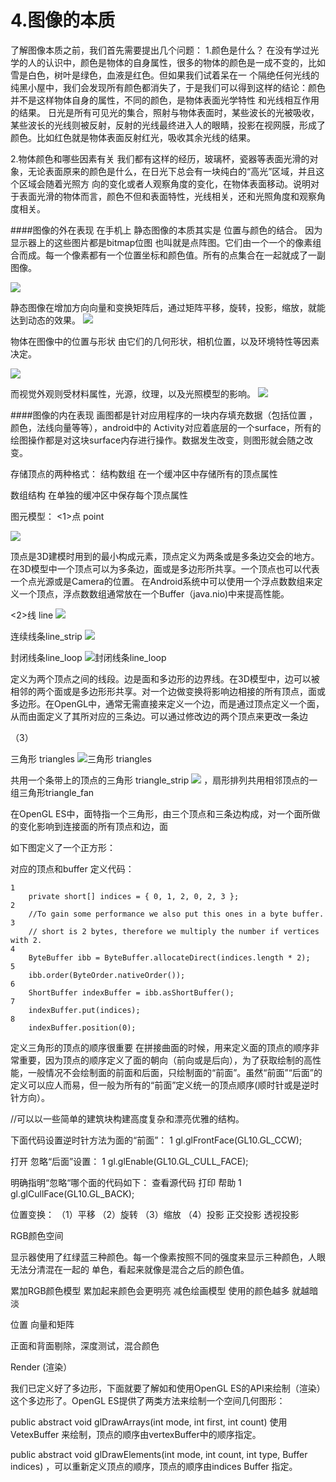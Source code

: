 # 4.图像的本质
了解图像本质之前，我们首先需要提出几个问题：
1.颜色是什么？
在没有学过光学的人的认识中，颜色是物体的自身属性，很多的物体的颜色是一成不变的，比如雪是白色，树叶是绿色，血液是红色。但如果我们试着呆在一 个隔绝任何光线的纯黑小屋中，我们会发现所有颜色都消失了，于是我们可以得到这样的结论：颜色并不是这样物体自身的属性，不同的颜色，是物体表面光学特性 和光线相互作用的结果。
日光是所有可见光的集合，照射与物体表面时，某些波长的光被吸收，某些波长的光线则被反射，反射的光线最终进入人的眼睛，投影在视网膜，形成了颜色。比如红色就是物体表面反射红光，吸收其余光线的结果。


2.物体颜色和哪些因素有关
我们都有这样的经历，玻璃杯，瓷器等表面光滑的对象，无论表面原来的颜色是什么，在日光下总会有一块纯白的“高光”区域，并且这个区域会随着光照方 向的变化或者人观察角度的变化，在物体表面移动。说明对于表面光滑的物体而言，颜色不但和表面特性，光线相关，还和光照角度和观察角度相关。





####图像的外在表现
在手机上 静态图像的本质其实是 位置与颜色的结合。
因为显示器上的这些图片都是bitmap位图 也叫就是点阵图。它们由一个一个的像素组合而成。每一个像素都有一个位置坐标和颜色值。所有的点集合在一起就成了一副图像。

![](http://image.uisdc.com/wp-content/uploads/2014/04/23.png)



   静态图像在增加方向向量和变换矩阵后，通过矩阵平移，旋转，投影，缩放，就能达到动态的效果。
![](file:///Users/youyang/Library/Containers/com.evernote.Evernote/Data/Library/Application%20Support/com.evernote.Evernote/accounts/app.yinxiang.com/11246382/external-edits/7E8E7A0F-B1A4-4D37-BF49-EAC21BDD3AA3/C96A8F7E-EB75-44E2-BF4F-990F132CF3B0.gif)



物体在图像中的位置与形状 由它们的几何形状，相机位置，以及环境特性等因素决定。

![](https://encrypted-tbn1.gstatic.com/images?q=tbn:ANd9GcTm4rH-ZRbIU8YgQTyeoAFGREoeekSEQxCfRU3KUzW25e1K4b5UFA)


而视觉外观则受材料属性，光源，纹理，以及光照模型的影响。
![](http://img.my.csdn.net/uploads/201212/06/1354777683_3315.JPG)


####图像的内在表现
画图都是针对应用程序的一块内存填充数据（包括位置 ，颜色，法线向量等等），android中的 Activity对应着底层的一个surface，所有的绘图操作都是对这块surface内存进行操作。数据发生改变，则图形就会随之改变。



存储顶点的两种格式：
结构数组
在一个缓冲区中存储所有的顶点属性

数组结构
在单独的缓冲区中保存每个顶点属性


图元模型：
<1>点 point

![](http://www.imobilebbs.com/wordpress/wp-content/uploads/2011/05/20110530007.png)

顶点是3D建模时用到的最小构成元素，顶点定义为两条或是多条边交会的地方。在3D模型中一个顶点可以为多条边，面或是多边形所共享。一个顶点也可以代表一个点光源或是Camera的位置。
在Android系统中可以使用一个浮点数数组来定义一个顶点，浮点数数组通常放在一个Buffer（java.nio)中来提高性能。

<2>线 line
![](http://www.imobilebbs.com/wordpress/wp-content/uploads/2011/05/20110530010.png)

连续线条line_strip
![](http://www.imobilebbs.com/wordpress/wp-content/uploads/2011/05/20110530008.png)

封闭线条line_loop
![封闭线条line_loop](http://www.imobilebbs.com/wordpress/wp-content/uploads/2011/05/20110530009.png)

定义为两个顶点之间的线段。边是面和多边形的边界线。在3D模型中，边可以被相邻的两个面或是多边形形共享。对一个边做变换将影响边相接的所有顶点，面或多边形。在OpenGL中，通常无需直接来定义一个边，而是通过顶点定义一个面，从而由面定义了其所对应的三条边。可以通过修改边的两个顶点来更改一条边

（3）

三角形 triangles
![三角形 triangles](http://www.imobilebbs.com/wordpress/wp-content/uploads/2011/05/20110530011.png)


共用一个条带上的顶点的三角形
triangle_strip
![](http://www.imobilebbs.com/wordpress/wp-content/uploads/2011/05/20110530012.png)
，扇形排列共用相邻顶点的一组三角形triangle_fan

在OpenGL ES中，面特指一个三角形，由三个顶点和三条边构成，对一个面所做的变化影响到连接面的所有顶点和边，面


如下图定义了一个正方形：

对应的顶点和buffer 定义代码：
```
1
	private short[] indices = { 0, 1, 2, 0, 2, 3 };
2
	//To gain some performance we also put this ones in a byte buffer.
3
	// short is 2 bytes, therefore we multiply the number if vertices with 2.
4
	ByteBuffer ibb = ByteBuffer.allocateDirect(indices.length * 2);
5
	ibb.order(ByteOrder.nativeOrder());
6
	ShortBuffer indexBuffer = ibb.asShortBuffer();
7
	indexBuffer.put(indices);
8
	indexBuffer.position(0);
```


定义三角形的顶点的顺序很重要 在拼接曲面的时候，用来定义面的顶点的顺序非常重要，因为顶点的顺序定义了面的朝向（前向或是后向），为了获取绘制的高性能，一般情况不会绘制面的前面和后面，只绘制面的“前面”。虽然“前面”“后面”的定义可以应人而易，但一般为所有的“前面”定义统一的顶点顺序(顺时针或是逆时针方向）。

//可以以一些简单的建筑块构建高度复杂和漂亮优雅的结构。

下面代码设置逆时针方法为面的“前面”：
1
	gl.glFrontFace(GL10.GL_CCW);

打开 忽略“后面”设置：
1
	gl.glEnable(GL10.GL_CULL_FACE);

明确指明“忽略“哪个面的代码如下：
查看源代码
打印
帮助
1
	gl.glCullFace(GL10.GL_BACK);



位置变换：
（1）平移
（2）旋转
（3）缩放
（4）投影  正交投影  透视投影


RGB颜色空间

显示器使用了红绿蓝三种颜色。每一个像素按照不同的强度来显示三种颜色，人眼无法分清混在一起的 单色，看起来就像是混合之后的颜色值。

累加RGB颜色模型    累加起来颜色会更明亮
减色绘画模型           使用的颜色越多 就越暗淡


位置  向量和矩阵



正面和背面剔除，深度测试，混合颜色

Render (渲染）

我们已定义好了多边形，下面就要了解如和使用OpenGL ES的API来绘制（渲染）这个多边形了。OpenGL ES提供了两类方法来绘制一个空间几何图形：

public abstract void glDrawArrays(int mode, int first, int count)   使用VetexBuffer 来绘制，顶点的顺序由vertexBuffer中的顺序指定。

public abstract void glDrawElements(int mode, int count, int type, Buffer indices)  ，可以重新定义顶点的顺序，顶点的顺序由indices Buffer 指定。
